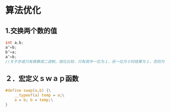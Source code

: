# 算法优化

## 1.交换两个数的值

```c
int a,b;
a^=b;
b^=a;
a^=b;
//关于亦或只有换算成二进制，按位比较，只有其中一位为１，另一位为０时结果为１，否则为０
```

## ２．宏定义ｓｗａｐ函数

```c
#define swap(a,b) {\
    __typeof(a) temp = a;\
    a = b; b = temp;\
}
```



